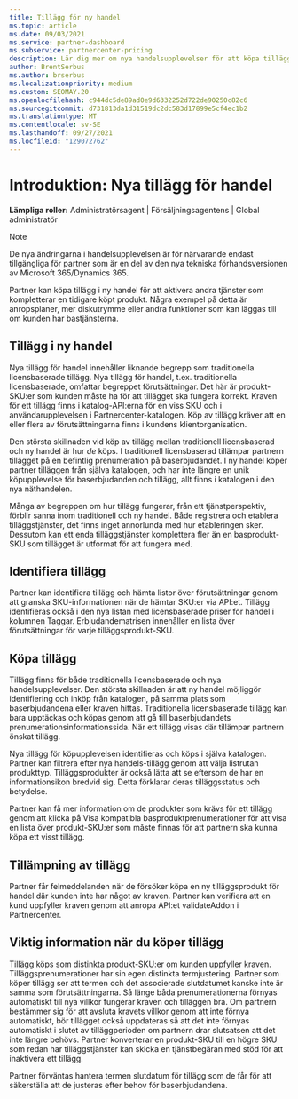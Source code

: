 ```yaml
---
title: Tillägg för ny handel
ms.topic: article
ms.date: 09/03/2021
ms.service: partner-dashboard
ms.subservice: partnercenter-pricing
description: Lär dig mer om nya handelsupplevelser för att köpa tillägg.
author: BrentSerbus
ms.author: brserbus
ms.localizationpriority: medium
ms.custom: SEOMAY.20
ms.openlocfilehash: c944dc5de89ad0e9d6332252d722de90250c82c6
ms.sourcegitcommit: d731813da1d31519dc2dc583d17899e5cf4ec1b2
ms.translationtype: MT
ms.contentlocale: sv-SE
ms.lasthandoff: 09/27/2021
ms.locfileid: "129072762"
---
```

# <a name="introduction-new-commerce-add-ons"></a>Introduktion: Nya tillägg för handel

**Lämpliga roller:** Administratörsagent | Försäljningsagentens | Global administratör

> [!NOTE]
> De nya ändringarna i handelsupplevelsen är för närvarande endast tillgängliga för partner som är en del av den nya tekniska förhandsversionen av Microsoft 365/Dynamics 365.

Partner kan köpa tillägg i ny handel för att aktivera andra tjänster som kompletterar en tidigare köpt produkt. Några exempel på detta är anropsplaner, mer diskutrymme eller andra funktioner som kan läggas till om kunden har bastjänsterna.

## <a name="add-ons-in-new-commerce"></a>Tillägg i ny handel

Nya tillägg för handel innehåller liknande begrepp som traditionella licensbaserade tillägg. Nya tillägg för handel, t.ex. traditionella licensbaserade, omfattar begreppet förutsättningar. Det här är produkt-SKU:er som kunden måste ha för att tillägget ska fungera korrekt. Kraven för ett tillägg finns i katalog-API:erna för en viss SKU och i användarupplevelsen i Partnercenter-katalogen. Köp av tillägg kräver att en eller flera av förutsättningarna finns i kundens klientorganisation.

Den största skillnaden vid köp av tillägg mellan traditionell licensbaserad och ny handel är hur *de* köps. I traditionell licensbaserad tillämpar partnern tillägget på en befintlig prenumeration på baserbjudandet. I ny handel köper partner tilläggen från själva katalogen, och har inte längre en unik köpupplevelse för baserbjudanden och tillägg, allt finns i katalogen i den nya näthandelen.

Många av begreppen om hur tillägg fungerar, från ett tjänstperspektiv, förblir sanna inom traditionell och ny handel. Både registrera och etablera tilläggstjänster, det finns inget annorlunda med hur etableringen sker. Dessutom kan ett enda tilläggstjänster komplettera fler än en basprodukt-SKU som tillägget är utformat för att fungera med.

## <a name="identifying-add-ons"></a>Identifiera tillägg

Partner kan identifiera tillägg och hämta listor över förutsättningar genom att granska SKU-informationen när de hämtar SKU:er via API:et. Tillägg identifieras också i den nya listan med licensbaserade priser för handel i kolumnen Taggar. Erbjudandematrisen innehåller en lista över förutsättningar för varje tilläggsprodukt-SKU.

## <a name="purchasing-add-ons"></a>Köpa tillägg

Tillägg finns för både traditionella licensbaserade och nya handelsupplevelser. Den största skillnaden är att ny handel möjliggör identifiering och inköp från katalogen, på samma plats som baserbjudandena eller kraven hittas. Traditionella licensbaserade tillägg kan bara upptäckas och köpas genom att gå till baserbjudandets prenumerationsinformationssida. När ett tillägg visas där tillämpar partnern önskat tillägg.

Nya tillägg för köpupplevelsen identifieras och köps i själva katalogen. Partner kan filtrera efter nya handels-tillägg genom att välja listrutan produkttyp. Tilläggsprodukter är också lätta att se eftersom de har en informationsikon bredvid sig. Detta förklarar deras tilläggsstatus och betydelse.

Partner kan få mer information om de produkter  som krävs för ett tillägg genom att klicka på Visa kompatibla basproduktprenumerationer för att visa en lista över produkt-SKU:er som måste finnas för att partnern ska kunna köpa ett visst tillägg.

## <a name="add-on-enforcement"></a>Tillämpning av tillägg

Partner får felmeddelanden när de försöker köpa en ny tilläggsprodukt för handel där kunden inte har något av kraven. Partner kan verifiera att en kund uppfyller kraven genom att anropa API:et validateAddon i Partnercenter.

## <a name="important-details-when-purchasing-add-ons"></a>Viktig information när du köper tillägg

Tillägg köps som distinkta produkt-SKU:er om kunden uppfyller kraven. Tilläggsprenumerationer har sin egen distinkta termjustering. Partner som köper tillägg ser att termen och det associerade slutdatumet kanske inte är samma som förutsättningarna. Så länge båda prenumerationerna förnyas automatiskt till nya villkor fungerar kraven och tilläggen bra. Om partnern bestämmer sig för att avsluta kravets villkor genom att inte förnya automatiskt, bör tillägget också uppdateras så att det inte förnyas automatiskt i slutet av tilläggperioden om partnern drar slutsatsen att det inte längre behövs.  Partner konverterar en produkt-SKU till en högre SKU som redan har tilläggstjänster kan skicka en tjänstbegäran med stöd för att inaktivera ett tillägg.

Partner förväntas hantera termen slutdatum för tillägg som de får för att säkerställa att de justeras efter behov för baserbjudandena.

